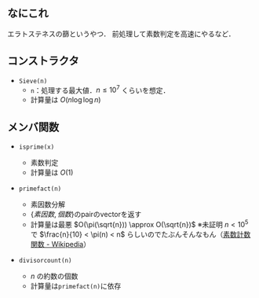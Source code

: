## なにこれ
エラトステネスの篩というやつ．
前処理して素数判定を高速にやるなど．

## コンストラクタ
- `Sieve(n)`
	- `n`：処理する最大値．$n \leq 10^7$ くらいを想定．
	- 計算量は $O(n \log\log n)$

## メンバ関数
- `isprime(x)`
	- 素数判定
	- 計算量は $O(1)$

- `primefact(n)`
	- 素因数分解
	- $\{素因数,個数\}$のpairのvectorを返す
	- 計算量は最悪 $O(\pi(\sqrt{n})) \approx O(\sqrt{n})$ ※未証明
		$n < 10^5$ で $\frac{n}{10} < \pi(n) < n$ らしいのでたぶんそんなもん（[素数計数関数 - Wikipedia](https://ja.wikipedia.org/wiki/%E7%B4%A0%E6%95%B0%E8%A8%88%E6%95%B0%E9%96%A2%E6%95%B0)）

- `divisorcount(n)`
	- $n$ の約数の個数
	- 計算量は`primefact(n)`に依存
